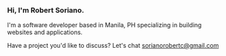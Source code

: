 ### Hi, I'm Robert Soriano.

I'm a software developer based in Manila, PH specializing in building websites and applications.

Have a project you'd like to discuss?
Let's chat <a href="mailto:sorianorobertc@gmail.com?Subject=Hello" target="_top">sorianorobertc@gmail.com</a>
